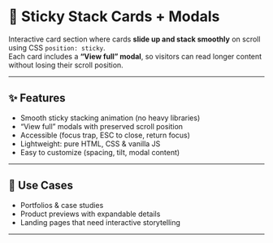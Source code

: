 # 🎴 Sticky Stack Cards + Modals

Interactive card section where cards **slide up and stack smoothly** on scroll using CSS `position: sticky`.  
Each card includes a **“View full” modal**, so visitors can read longer content without losing their scroll position.

---

## ✨ Features
- Smooth sticky stacking animation (no heavy libraries)
- “View full” modals with preserved scroll position
- Accessible (focus trap, ESC to close, return focus)
- Lightweight: pure HTML, CSS & vanilla JS
- Easy to customize (spacing, tilt, modal content)

---

## 🚀 Use Cases
- Portfolios & case studies  
- Product previews with expandable details  
- Landing pages that need interactive storytelling  

---
